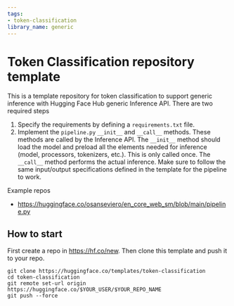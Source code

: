 ```yaml
---
tags:
- token-classification
library_name: generic
---
```


# Token Classification repository template

This is a template repository for token classification to support generic inference with Hugging Face Hub generic Inference API. There are two required steps

1. Specify the requirements by defining a `requirements.txt` file.
2. Implement the `pipeline.py` `__init__` and `__call__` methods. These methods are called by the Inference API. The `__init__` method should load the model and preload all the elements needed for inference (model, processors, tokenizers, etc.). This is only called once. The `__call__` method performs the actual inference. Make sure to follow the same input/output specifications defined in the template for the pipeline to work.

Example repos
* https://huggingface.co/osanseviero/en_core_web_sm/blob/main/pipeline.py

## How to start
First create a repo in https://hf.co/new. 
Then clone this template and push it to your repo.
```
git clone https://huggingface.co/templates/token-classification
cd token-classification
git remote set-url origin https://huggingface.co/$YOUR_USER/$YOUR_REPO_NAME
git push --force
```
